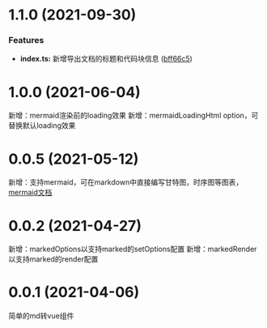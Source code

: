 # 1.1.0 (2021-09-30)


### Features

* **index.ts:** 新增导出文档的标题和代码块信息 ([bff66c5](https://github.com/WangXueZhi/vite-plugin-md2vue/commit/bff66c503acbd887b9126135602c2366a5f7c3ef))

# 1.0.0 (2021-06-04)
新增：mermaid渲染前的loading效果
新增：mermaidLoadingHtml option，可替换默认loading效果

# 0.0.5 (2021-05-12)
新增：支持mermaid，可在markdown中直接编写甘特图，时序图等图表，[mermaid文档](https://mermaid-js.github.io/mermaid/#/)

# 0.0.2 (2021-04-27)
新增：markedOptions以支持marked的setOptions配置
新增：markedRender以支持marked的render配置

# 0.0.1 (2021-04-06)
简单的md转vue组件